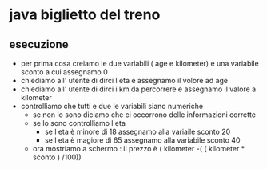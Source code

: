 # java biglietto del treno 

## esecuzione 

- per prima cosa creiamo le due variabili ( age e kilometer) e una variabile sconto a cui assegnamo 0
- chiediamo all' utente di dirci l eta e assegnamo il volore ad age
- chiediamo all' utente di dirci i km da percorrere e assegnamo il valore a kilometer 
- controlliamo che tutti e due le variabili siano numeriche 
     - se non lo sono diciamo che ci occorrono delle informazioni corrette 
     - se lo sono controlliamo l eta 
        - se l eta è minore di 18  assegnamo alla variaile sconto 20
        - se l eta è magiore di 65 assegnamo alla variabile sconto 40
    - ora mostriamo a schermo : il prezzo è ( kilometer -( ( kilometer * sconto ) /100))
